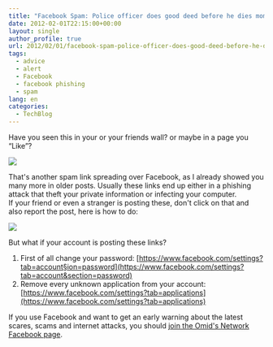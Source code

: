 ```yaml
---
title: "Facebook Spam: Police officer does good deed before he dies moments later"
date: 2012-02-01T22:15:00+00:00
layout: single
author_profile: true
url: 2012/02/01/facebook-spam-police-officer-does-good-deed-before-he-dies-moments-later/
tags:
  - advice
  - alert
  - Facebook
  - facebook phishing
  - spam
lang: en
categories: 
  - TechBlog
---
```

Have you seen this in your or your friends wall? or maybe in a page you “Like”?

![](http://3.bp.blogspot.com/-vikQFqcCF4Y/TymwwS6LJNI/AAAAAAAAEbI/QKOUOve3Z6w/s1600/bad-link.PNG)

That's another spam link spreading over Facebook, as I already showed you many more in older posts. Usually these links end up either in a phishing attack that theft your private information or infecting your computer.  
If your friend or even a stranger is posting these, don't click on that and also report the post, here is how to do:

![](http://1.bp.blogspot.com/-XWR5b7T_Qy4/TymxSib_TPI/AAAAAAAAEbQ/gCnryFwdw9E/s1600/spam-link-report.jpg)

But what if your account is posting these links?

1. First of all change your password: [https://www.facebook.com/settings?tab=account§ion=password](https://www.facebook.com/settings?tab=account&section=password)
2. Remove every unknown application from your account:  [https://www.facebook.com/settings?tab=applications](https://www.facebook.com/settings?tab=applications)

If you use Facebook and want to get an early warning about the latest scares, scams and internet attacks, you should [join the Omid's Network Facebook page](https://www.facebook.com/omidsnetwork/).
